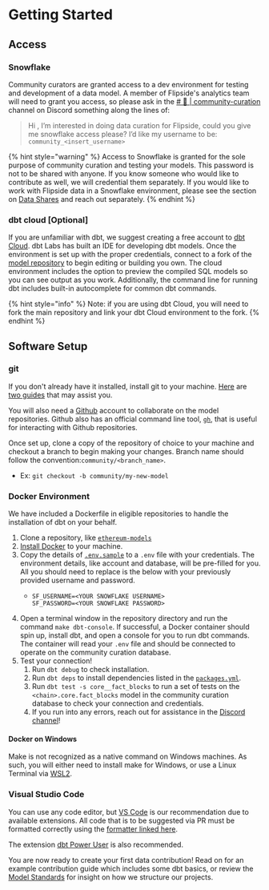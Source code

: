 # Getting Started

## Access

### **Snowflake**

Community curators are granted access to a dev environment for testing and development of a data model. A member of Flipside's analytics team will need to grant you access, so please ask in the [# 🌲 | community-curation](https://discord.com/channels/784442203187314689/1053086214615466095) channel on Discord something along the lines of:

> Hi , I’m interested in doing data curation for Flipside, could you give me snowflake access please? I’d like my username to be:  `community_<insert_username>`

{% hint style="warning" %}
Access to Snowflake is granted for the sole purpose of community curation and testing your models. This password is not to be shared with anyone. If you know someone who would like to contribute as well, we will credential them separately. If you would like to work with Flipside data in a Snowflake environment, please see the section on [Data Shares](broken-reference) and reach out separately.
{% endhint %}

### **dbt cloud \[Optional]**

If you are unfamiliar with dbt, we suggest creating a free account to [dbt Cloud](https://cloud.getdbt.com/). dbt Labs has built an IDE for developing dbt models. Once the environment is set up with the proper credentials, connect to a fork of the [model repository](https://github.com/orgs/FlipsideCrypto/repositories) to begin editing or building you own. The cloud environment includes the option to preview the compiled SQL models so you can see output as you work. Additionally, the command line for running dbt includes built-in autocomplete for common dbt commands.

{% hint style="info" %}
Note: if you are using dbt Cloud, you will need to fork the main repository and link your dbt Cloud environment to the fork.
{% endhint %}

## **Software Setup**

### git

If you don't already have it installed, install git to your machine. [Here](https://git-scm.com/book/en/v2/Getting-Started-Installing-Git) are [two guides](https://github.com/git-guides/install-git) that may assist you.

You will also need a [Github](https://github.com/) account to collaborate on the model repositories. Github also has an official command line tool, [`gh`](https://github.com/cli/cli#installation), that is useful for interacting with Github repositories.

Once set up, clone a copy of the repository of choice to your machine and checkout a branch to begin making your changes. Branch name should follow the convention:`community/<branch_name>`.

* Ex:  `git checkout -b community/my-new-model`

### Docker Environment

We have included a Dockerfile in eligible repositories to handle the installation of dbt on your behalf.&#x20;

1. Clone a repository, like [`ethereum-models`](https://github.com/FlipsideCrypto/ethereum-models)&#x20;
2. [Install Docker](https://docs.docker.com/get-docker/) to your machine.
3. Copy the details of [`.env.sample`](https://github.com/FlipsideCrypto/ethereum-models/blob/main/.env.sample) to a `.env` file with your credentials. The environment details, like account and database, will be pre-filled for you. All you should need to replace is the below with your previously provided username and password.
   * ```
     SF_USERNAME=<YOUR SNOWFLAKE USERNAME>
     SF_PASSWORD=<YOUR SNOWFLAKE PASSWORD>
     ```
4. Open a terminal window in the repository directory and run the command `make dbt-console`. If successful, a Docker container should spin up, install dbt, and open a console for you to run dbt commands. The container will read your `.env` file and should be connected to operate on the community curation database.
5. Test your connection!
   1. Run `dbt debug` to check installation.
   2. Run `dbt deps` to install dependencies listed in the [`packages.yml`](https://github.com/FlipsideCrypto/ethereum-models/blob/main/packages.yml).
   3. Run `dbt test -s core__fact_blocks` to run a set of tests on the `<chain>.core.fact_blocks` model in the community curation database to check your connection and credentials.
   4. If you run into any errors, reach out for assistance in the [Discord channel](https://discord.com/channels/784442203187314689/1053086214615466095)!

#### Docker on Windows

Make is not recognized as a native command on Windows machines. As such, you will either need to install make for Windows, or use a Linux Terminal via [WSL2](https://learn.microsoft.com/en-us/windows/wsl/install).

### Visual Studio Code

You can use any code editor, but [VS Code](https://code.visualstudio.com/) is our recommendation due to available extensions. All code that is to be suggested via PR must be formatted correctly using the [formatter linked here](https://marketplace.visualstudio.com/items?itemName=henriblancke.vscode-dbt-formatter).

The extension [dbt Power User](https://marketplace.visualstudio.com/items?itemName=innoverio.vscode-dbt-power-user) is also recommended.



You are now ready to create your first data contribution! Read on for an example contribution guide which includes some dbt basics, or review the [Model Standards](../model-standards/) for insight on how we structure our projects.
